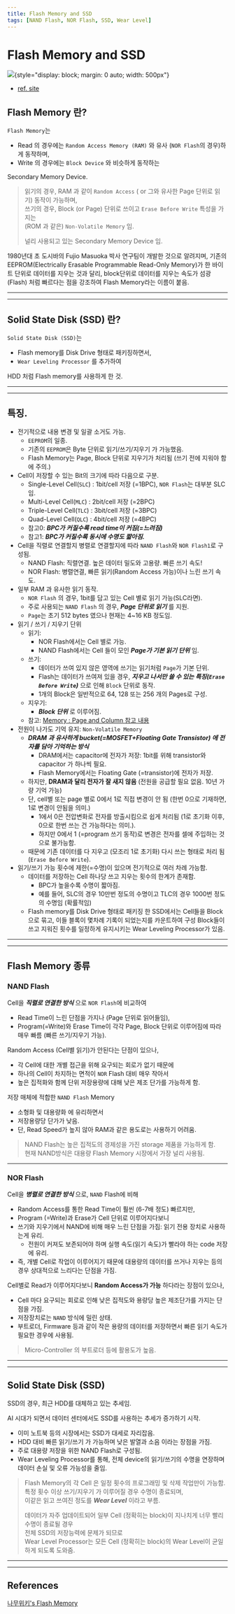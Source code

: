 ```yaml
---
title: Flash Memory and SSD
tags: [NAND Flash, NOR Flash, SSD, Wear Level]
---
```


# Flash Memory and SSD

![](./img/flash_memory.png){style="display: block; margin: 0 auto; width: 500px"}

* [ref. site](https://metar.tistory.com/entry/%EC%97%94%EC%A7%80%EB%8B%89%EC%97%90%EC%84%9C-%EB%B0%98%EB%8F%84%EC%B2%B48%EB%8C%80%EA%B3%B5%EC%A0%95%EC%9D%84-%EB%B0%B0%EC%9A%B0%EA%B3%A0-%EC%B7%A8%EC%97%85%ED%95%98%EC%9E%90-1%EC%A3%BC%EC%B0%A8-2%EC%9D%BC%EC%B0%A8)

## Flash Memory 란?

`Flash Memory`는

* Read 의 경우에는 `Random Access Memory (RAM)` 와 유사 (`NOR Flash`의 경우)하게 동작하며,  
* Write 의 경우에는 `Block Device` 와 비슷하게 동작하는 

Secondary Memory Device.  

> 읽기의 경우, RAM 과 같이 `Random Access` ( or 그와 유사한 Page 단위로 읽기)  동작이 가능하며,  
> 쓰기의 경우, Block (or Page) 단위로 쓰이고 `Erase Before Write` 특성을 가지는  
> (ROM 과 같은) `Non-Volatile Memory` 임.
> 
> 널리 사용되고 있는 Secondary Memory Device 임.

1980년대 초 도시바의 Fujio Masuoka 박사 연구팀이 개발한 것으로 알려지며, 기존의 EEPROM(Electrically Erasable Programmable Read-Only Memory)가 한 바이트 단위로 데이터를 지우는 것과 달리, block단위로 데이터를 지우는 속도가 섬광(Flash) 처럼 빠르다는 점을 강조하여 Flash Memory라는 이름이 붙음.

---

---

## Solid State Disk (SSD) 란?

`Solid State Disk (SSD)`는 

* Flash memory를 Disk Drive 형태로 패키징하면서, 
* `Wear Leveling Processor` 를 추가하여 

HDD 처럼 Flash memory를 사용하게 한 것.

---

---

## 특징.

* 전기적으로 내용 변경 및 일괄 소거도 가능.
    * `EEPROM`의 일종.
    * 기존의 `EEPROM`은 Byte 단위로 읽기/쓰기/지우기 가 가능했음.
    * Flash Memory는 Page, Block 단위로 지우기가 처리됨 (쓰기 전에 지워야 함에 주의.)   
* Cell이 저장할 수 있는 Bit의 크기에 따라 다음으로 구분.
    * Single-Level Cell(`SLC`) : 1bit/cell 저장 (=1BPC), `NOR Flash`는 대부분 SLC임.
    * Multi-Level Cell(`MLC`) : 2bit/cell 저장 (=2BPC)
    * Triple-Level Cell(`TLC`) : 3bit/cell 저장 (=3BPC)
    * Quad-Level Cell(`QLC`) : 4bit/cell 저장 (=4BPC)
    * 참고0: ***BPC가 커질수록 read time이 커짐(=느려짐)*** 
    * 참고1: ***BPC가 커질수록 동시에 수명도 짧아짐.***
* Cell을 직렬로 연결할지 병렬로 연결할지에 따라 `NAND Flash`와 `NOR Flash1`로 구성됨.
    * NAND Flash: 직렬연결. 높은 데이터 밀도와 고용량. 빠른 쓰기 속도!
    * NOR Flash: 병렬연결, 빠른 읽기(Random Access 가능)이나 느린 쓰기 속도. 
* 일부 RAM 과 유사한 읽기 동작.
    * `NOR Flash` 의 경우, 1bit를 담고 있는 Cell 별로 읽기 가능(SLC라면).
    *  주로 사용되는 `NAND Flash` 의 경우, ***Page 단위로 읽기*** 를 지원.
    * `Page`는 초기 512 bytes 였으나 현재는 4~16 KB 정도임.
* 읽기 / 쓰기 / 지우기 단위
    * 읽기: 
        * NOR Flash에서는 Cell 별로 가능.
        * NAND Flash에서는 Cell 들이 모인 ***Page가 기본 읽기 단위*** 임.
    * 쓰기:
        * 데이터가 쓰여 있지 않은 영역에 쓰기는 읽기처럼 `Page`가 기본 단위.
        * Flash는 데이터가 쓰여져 있을 경우, ***지우고 나서만 쓸 수 있는 특징(`Erase Before Write`)*** 으로 인해 `Block` 단위로 동작.
        * 1개의 Block은 일반적으로 64, 128 또는 256 개의 Pages로 구성.
    * 지우기:
        * ***Block 단위*** 로 이루어짐.
    * 참고: [Memory : Page and Column 참고 내용](./ce03_02_1_memory1.md#address-register-row-and-column)
* 전원이 나가도 기억 유지: `Non-Volatile Memory`
    * ***DRAM 과 유사하게 bucket(=MOSFET+Floating Gate Transistor) 에 전자를 담아 기억하는 방식*** 
        * DRAM에서는 capacitor에 전자가 저장: 1bit를 위해 transistor와 capacitor 가 하나씩 필요.
        * Flash Memory에서는  Floating Gate (=transistor)에 전자가 저장. 
    * 하지만, **DRAM과 달리 전자가 잘 새지 않음** (전원을 공급할 필요 없음. 10년 가량 기억 가능)
    * 단, cell별 또는 page 별로 0에서 1로 직접 변경이 안 됨 (한번 0으로 기재하면, 1로 변경이 안됨을 의미.)
        * 1에서 0은 전압변화로 전자를 방출시킴으로 쉽게 처리됨 (1로 초기화 이후, 0으로 한번 쓰는 건 가능하다는 의미.).
        * 하지만 0에서 1 (=program 쓰기 동작)로 변경은 전자를 셀에 주입하는 것으로 불가능함. 
    * 때문에 기존 데이터를 다 지우고 (모조리 1로 초기화) 다시 쓰는 형태로 처리 됨 (`Erase Before Write`).
* 읽기/쓰기 가능 횟수에 제한(=수명)이 있으며 전기적으로 여러 차례 가능함.
    * 데이터를 저장하는 Cell 하나당 쓰고 지우는 횟수의 한계가 존재함.
        * BPC가 높을수록 수명이 짧아짐.
        * 예를 들어, SLC의 경우 10만번 정도의 수명이고  TLC의 경우 1000번 정도의 수명임 (확률적임) 
    * Flash memory를 Disk Drive 형태로 패키징 한 SSD에서는 Cell들을 Block으로 묶고, 이들 블록이 몇차례 기록이 되었는지를 카운트하여 구성 Block들이 쓰고 지워진 횟수를 일정하게 유지시키는 Wear Leveling Processor가 있음.

---

---

## Flash Memory 종류

### NAND Flash

Cell을 ***직렬로 연결한 방식*** 으로 `NOR Flash`에 비교하여 

* Read Time이 느린 단점을 가지나 (Page 단위로 읽어들임), 
* Program(=Write)와 Erase Time이 각각 Page, Block 단위로 이루어짐에 따라 매우 빠름 (빠른 쓰기/지우기 가능).

Random Access (Cell별 읽기)가 안된다는 단점이 있으나,  

* 각 Cell에 대한 개별 접근을 위해 요구되는 회로가 없기 때문에
* 하나의 Cell이 차지하는 면적이 `NOR` Flash 대비 매우 작아서 
* 높은 집적화와 함께 단위 저장용량에 대해 낮은 제조 단가를 가능하게 함.

저장 매체에 적합한 `NAND Flash` Memory

* 소형화 및 대용량화 에 유리하면서
* 저장용량당 단가가 낮음.
* 단, Read Speed가 높지 않아 RAM과 같은 용도로는 사용하기 어려움.

> NAND Flash는 높은 집적도의 경제성을 가진 storage 제품을 가능하게 함.  
> 현재 NAND방식은 대용량 Flash Memory 시장에서 가장 널리 사용됨.

---

### NOR Flash

Cell을 ***병렬로 연결한 방식*** 으로, `NAND` Flash에 비해 

* Random Access를 통한 Read Time이 훨씬 (6-7배 정도) 빠르지만, 
* Program (=Write)과 Erase가 Cell 단위로 이루어지다보니 
* 쓰기와 지우기에서 NAND에 비해 매우 느린 단점을 가짐: 읽기 전용 장치로 사용하는게 유리.
    * 전원이 커져도 보존되어야 하며 실행 속도(읽기 속도)가 빨라야 하는 code 저장에 유리.
* 즉, 개별 Cell로 작업이 이루어지기 때문에 대용량의 데이터를 쓰거나 지우는 등의 경우 상대적으로 느리다는 단점을 가짐.

Cell별로 Read가 이루어지다보니 **Random Access가 가능** 하다라는 장점이 있으나,

* Cell 마다 요구되는 회로로 인해 낮은 집적도와 용량당 높은 제조단가를 가지는 단점을 가짐.
* 저장장치로는 `NAND` 방식에 밀린 상태.
* 부트로더, Firmware 등과 같이 작은 용량의 데이터를 저장하면서 빠른 읽기 속도가 필요한 경우에 사용됨.

> Micro-Controller 의 부트로더 등에 활용도가 높음.

---

---

## Solid State Disk (SSD)

SSD의 경우, 최근 HDD를 대체하고 있는 추세임.

AI 시대가 되면서 데이터 센터에서도 SSD를 사용하는 추세가 증가하기 시작.

* 이미 노트북 등의 시장에서는 SSD가 대세로 자리잡음.
* HDD 대비 빠른 읽기/쓰기 가 가능하며 낮은 발열과 소음 이라는 장점을 가짐.
* 주로 대용량 저장을 위한 NAND Flash로 구성됨.
* Wear Leveling Processor를 통해, 전체 device의 읽기/쓰기의 수명을 연장하며 데이터 손실 및 오류 가능성을 줄임.

> Flash Memory의 각 Cell 은 일정 횟수의 프로그래밍 및 삭제 작업만이 가능함.  
> 특정 횟수 이상 쓰기/지우기 가 이루어질 경우 수명이 종료되며,  
> 이같은 읽고 쓰여진 정도를 ***Wear Level*** 이라고 부름.
>
> 데이터가 자주 업데이트되어 일부 Cell (정확히는 block)이 지나치게 너무 빨리 수명이 종료될 경우  
> 전체 SSD의 저장능력에 문제가 되므로    
> Wear Level Processor는 모든 Cell (정확히는 block)의 Wear Level이 균일하게 되도록 도와줌.

---

---

## References

[나무위키's Flash Memory](https://namu.wiki/w/%ED%94%8C%EB%9E%98%EC%8B%9C%20%EB%A9%94%EB%AA%A8%EB%A6%AC)
